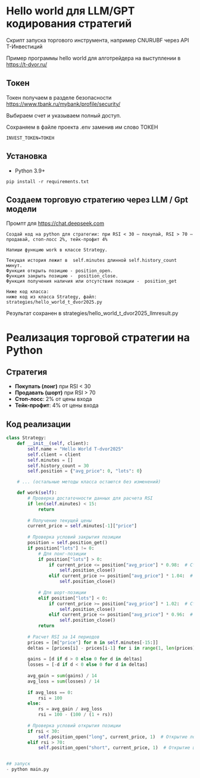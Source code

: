 # Hello world для LLM/GPT кодирования стратегий

Скрипт запуска торгового инструмента, например CNURUBF через API Т-Инвестиций

Пример программы hello world для алготрейдера на выступлении в https://t-dvor.ru/

## Токен

Токен получаем в разделе безопасности https://www.tbank.ru/mybank/profile/security/

Выбираем счет и указываем полный доступ.

Сохраняем в файле проекта .env заменив им слово ТОКЕН 
```
INVEST_TOKEN=ТОКЕН
```


## Установка
- Python 3.9+

```
pip install -r requirements.txt
```


## Создаем торговую стратегию через LLM / Gpt модели

Промпт для https://chat.deepseek.com

```
Создай код на python для стратегии: при RSI < 30 – покупай, RSI > 70 – продавай, стоп-лосс 2%, тейк-профит 4%

Напиши функцию work в классе Strategy.

Текущая история лежит в  self.minutes длинной self.history_count минут.
Функция открыть позицию - position_open.
Функция закрыть позицию -  position_close.
Функция получения наличия или отсутствия позиции -  position_get

Ниже код класса:
ниже код из класса Strategy, файл: strategies/hello_world_t_dvor2025.py
```

Результат сохранен в strategies/hello_world_t_dvor2025_llmresult.py


# Реализация торговой стратегии на Python

## Стратегия
- **Покупать (лонг)** при RSI < 30
- **Продавать (шорт)** при RSI > 70
- **Стоп-лосс**: 2% от цены входа
- **Тейк-профит**: 4% от цены входа

## Код реализации

```python
class Strategy:
    def __init__(self, client):
        self.name = "Hello World T-dvor2025"
        self.client = client
        self.minutes = []
        self.history_count = 30
        self.position = {"avg_price": 0, "lots": 0}

    # ... (остальные методы класса остаются без изменений)

    def work(self):
        # Проверка достаточности данных для расчета RSI
        if len(self.minutes) < 15:
            return
        
        # Получение текущей цены
        current_price = self.minutes[-1]["price"]
        
        # Проверка условий закрытия позиции
        position = self.position_get()
        if position["lots"] != 0:
            # Для лонг-позиции
            if position["lots"] > 0:
                if current_price <= position["avg_price"] * 0.98:  # Стоп-лосс 2%
                    self.position_close()
                elif current_price >= position["avg_price"] * 1.04:  # Тейк-профит 4%
                    self.position_close()
            
            # Для шорт-позиции
            elif position["lots"] < 0:
                if current_price >= position["avg_price"] * 1.02:  # Стоп-лосс 2%
                    self.position_close()
                elif current_price <= position["avg_price"] * 0.96:  # Тейк-профит 4%
                    self.position_close()
            return
        
        # Расчет RSI за 14 периодов
        prices = [m["price"] for m in self.minutes[-15:]]
        deltas = [prices[i] - prices[i-1] for i in range(1, len(prices))]
        
        gains = [d if d > 0 else 0 for d in deltas]
        losses = [-d if d < 0 else 0 for d in deltas]
        
        avg_gain = sum(gains) / 14
        avg_loss = sum(losses) / 14
        
        if avg_loss == 0:
            rsi = 100
        else:
            rs = avg_gain / avg_loss
            rsi = 100 - (100 / (1 + rs))
        
        # Проверка условий открытия позиции
        if rsi < 30:
            self.position_open("long", current_price, 1)  # Открытие лонг-позиции
        elif rsi > 70:
            self.position_open("short", current_price, 1)  # Открытие шорт-позиции


## запуск
- python main.py
